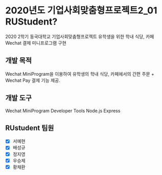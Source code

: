 # 2020년도 기업사회맞춤형프로젝트2_01 RUStudent?
2020 2학기 동국대학교 기업사회맞춤형프로젝트 
유학생을 위한 학내 식당, 카페 Wechat 결제 미니프로그램 구현

## 개발 목적
Wechat MiniProgram을 이용하여 유학생의 학내 식당, 카페에서의 간편 주문 + Wechat Pay 결제 기능 제공.

## 개발 도구
Wechat MiniProgram Developer Tools   Node.js   Express

## RUstudent 팀원
- [x] 서예현
- [x] 배성규
- [x] 정지영
- [x] 우승제
- [x] 황채환
